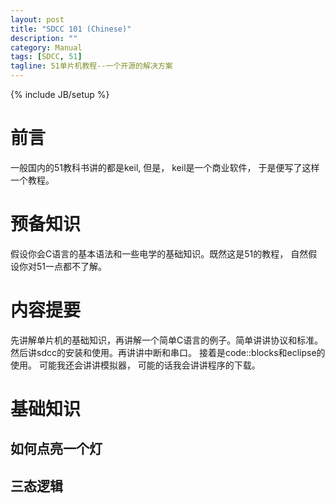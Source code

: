 ```yaml
---
layout: post
title: "SDCC 101 (Chinese)"
description: ""
category: Manual 
tags: [SDCC, 51]
tagline: 51单片机教程--一个开源的解决方案
---
```

{% include JB/setup %}

# 前言
一般国内的51教科书讲的都是keil, 但是， keil是一个商业软件， 于是便写了这样一个教程。

# 预备知识
假设你会C语言的基本语法和一些电学的基础知识。既然这是51的教程， 自然假设你对51一点都不了解。

# 内容提要
先讲解单片机的基础知识，再讲解一个简单C语言的例子。简单讲讲协议和标准。
然后讲sdcc的安装和使用。再讲讲中断和串口。
接着是code::blocks和eclipse的使用。
可能我还会讲讲模拟器， 可能的话我会讲讲程序的下载。

# 基础知识
## 如何点亮一个灯

## 三态逻辑

